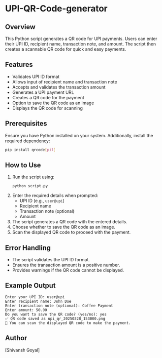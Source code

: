 # UPI-QR-Code-generator

## Overview
This Python script generates a QR code for UPI payments. Users can enter their UPI ID, recipient name, transaction note, and amount. The script then creates a scannable QR code for quick and easy payments.

## Features
- Validates UPI ID format
- Allows input of recipient name and transaction note
- Accepts and validates the transaction amount
- Generates a UPI payment URL
- Creates a QR code for the payment
- Option to save the QR code as an image
- Displays the QR code for scanning

## Prerequisites
Ensure you have Python installed on your system. Additionally, install the required dependency:

```sh
pip install qrcode[pil]
```

## How to Use
1. Run the script using:
   ```sh
   python script.py
   ```
2. Enter the required details when prompted:
   - UPI ID (e.g., `user@upi`)
   - Recipient name
   - Transaction note (optional)
   - Amount
3. The script generates a QR code with the entered details.
4. Choose whether to save the QR code as an image.
5. Scan the displayed QR code to proceed with the payment.

## Error Handling
- The script validates the UPI ID format.
- Ensures the transaction amount is a positive number.
- Provides warnings if the QR code cannot be displayed.

## Example Output
```
Enter your UPI ID: user@upi
Enter recipient name: John Doe
Enter transaction note (optional): Coffee Payment
Enter amount: 50.00
Do you want to save the QR code? (yes/no): yes
✅ QR code saved as upi_qr_20250328_153000.png
📌 You can scan the displayed QR code to make the payment.
```

## Author
[Shivansh Goyal]

